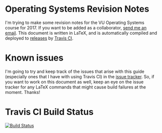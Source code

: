 # Operating Systems Revision Notes

I'm trying to make some revision notes for the VU Operating Systems course for 2017. If you want to be added as a collaborator, [send me an email](mailto:github-contact@jacobsburley.com). This document is written in LaTeX, and is automatically compiled and deployed to [releases](https://github.com/jc0b/OperatingSystems/releases) by [Travis CI](http://travis-ci.org).

# Known issues
I'm going to try and keep track of the issues that arise with this guide (especially ones that I have with using Travis CI) in the [issue tracker](https://github.com/jc0b/OperatingSystems/issues). So, if you want to work on this document as well, keep an eye on the issue tracker for any LaTeX commands that might cause build failures at the moment.
Thanks!

# Travis CI Build Status
[![Build Status](https://travis-ci.org/jc0b/OperatingSystems.svg?branch=master)](https://travis-ci.org/jc0b/OperatingSystems)


